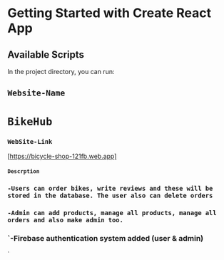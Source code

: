 # Getting Started with Create React App

## Available Scripts

In the project directory, you can run:


## `Website-Name`
   # `BikeHub`

### `WebSite-Link`

[https://bicycle-shop-121fb.web.app]


#### `Descrption`
### `-Users can order bikes, write reviews and these will be stored in the database. The user also can delete orders`
### `-Admin can add products, manage all products, manage all orders and also make admin too. `
### `-Firebase authentication system added (user & admin)
`
